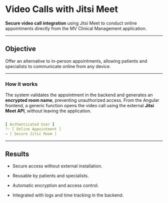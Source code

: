 # Video Calls with Jitsi Meet

**Secure video call integration** using Jitsi Meet to conduct online appointments directly from the MV Clinical Management application.

---

## Objective

Offer an alternative to in-person appointments, allowing patients and specialists to communicate online from any device.

---

### How it works

The system validates the appointment in the backend and generates an **encrypted room name**, preventing unauthorized access.
From the Angular frontend, a generic function opens the video call using the external **Jitsi Meet API**, without leaving the application.

``` yaml

[ Authenticated User ]
└─ [ Online Appointment ]
→ [ Secure Jitsi Room ]
```

---

## Results

- Secure access without external installation.

- Reusable by patients and specialists.

- Automatic encryption and access control.

- Integrated with logs and time tracking in the backend.